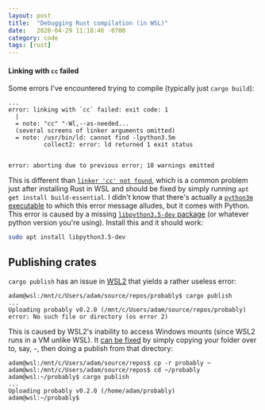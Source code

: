 ```yaml
---
layout: post
title:  "Debugging Rust compilation (in WSL)"
date:   2020-04-29 11:18:46 -0700
category: code
tags: [rust]
---
```


#### Linking with `cc` failed
Some errors I've encountered trying to compile (typically just `cargo build`):

```
...
error: linking with `cc` failed: exit code: 1
  |
  = note: "cc" "-Wl,--as-needed...
  (several screens of linker arguments omitted)
  = note: /usr/bin/ld: cannot find -lpython3.5m
          collect2: error: ld returned 1 exit status


error: aborting due to previous error; 10 warnings emitted
```

This is different than [`linker 'cc' not found`](https://stackoverflow.com/questions/52445961/how-do-i-fix-the-rust-error-linker-cc-not-found-for-debian-on-windows-10), which is a common problem just after installing Rust in WSL and should be fixed by simply running `apt get install build-essential`. I didn't know that there's actually a [`python3m` executable](https://stackoverflow.com/questions/16675865/difference-between-python3-and-python3m-executables) to which this error message alludes, but it comes with Python. This error is caused by a missing [`libpython3.5-dev` package](https://packages.debian.org/stretch/libpython3.5-dev) (or whatever python version you're using). Install this and it should work:

```bash
sudo apt install libpython3.5-dev
```

## Publishing crates
`cargo publish` has an issue in [WSL2](https://docs.microsoft.com/en-us/windows/wsl/install-win10) that yields a rather useless error:

    adam@wsl:/mnt/c/Users/adam/source/repos/probably$ cargo publish
    ...
    Uploading probably v0.2.0 (/mnt/c/Users/adam/source/repos/probably)
    error: No such file or directory (os error 2)

This is caused by WSL2's inability to access Windows mounts (since WSL2 runs in a VM unlike WSL). It [can be fixed](https://github.com/rust-lang/cargo/issues/8439#issuecomment-660310563) by simply copying your folder over to, say, `~`, then doing a publish from that directory:

    adam@wsl:/mnt/c/Users/adam/source/repos$ cp -r probably ~
    adam@wsl:/mnt/c/Users/adam/source/repos$ cd ~/probably
    adam@wsl:~/probably$ cargo publish
    ...
    Uploading probably v0.2.0 (/home/adam/probably)
    adam@wsl:~/probably$ 
